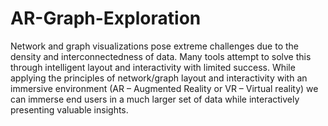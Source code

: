 # AR-Graph-Exploration
Network and graph visualizations pose extreme challenges due to the density and interconnectedness of data. Many tools attempt to solve this through intelligent layout and interactivity with limited success. While applying the principles of network/graph layout and interactivity with an immersive environment (AR – Augmented Reality or VR – Virtual reality) we can immerse end users in a much larger set of data while interactively presenting valuable insights.
